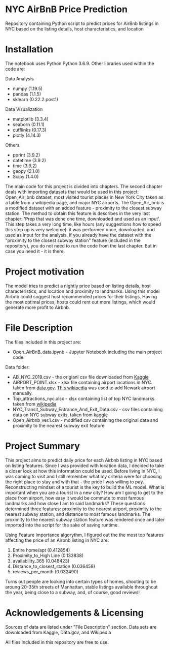 # NYC AirBnB Price Prediction
Repository containing Python script to predict prices for AirBnb listings in NYC based on the listing details, host characteristics, and location

# Installation

The notebook uses Python Python 3.6.9. Other libraries used within the code are:

Data Analysis

-   numpy (1.19.5)
-   pandas (1.1.5)
-   sklearn (0.22.2.post1)

Data Visualization

-   matplotlib (3.3.4)
-   seaborn (0.11.1)
-   cufflinks (0.17.3)
-   plotly (4.14.3)

Others:
-   pprint (3.9.2)
-   datetime (3.9.2)
-   time (3.9.2)
-   geopy (2.1.0)
-   Scipy (1.4.0)

The main code for this project is divided into chapters. The second chapter deals with importing datasets that would be used in this project: Open_Air_bnb dataset, most visited tourist places in New York City taken as a table from a wikipedia page, and major NYC airports.
The Open_Air_bnb is a modified dataset with an added feature - proximity to the closest subway station. The method to obtain this feature is describes in the very last chapter: 'Prep that was done one time, downloaded and used as an input'. This step takes a very long time, like hours (any suggestions how to speed this step up is very welcome). it was performed once, downloaded, and used as input for the analysis. If you already have the dataset with the "proximity to the closest subway station" feature (included in the repository), you do not need to run the code from the last chapter. But in case you need it - it is there.

# Project motivation
The model tries to predict a nightly price based on listing details, host characteristics, and location and proximity to landmarks. Using this model Airbnb could suggest host recommended prices for their listings. Having the most optimal prices, hosts could rent out more listings, which would generate more profit to Airbnb.

# File Description
The files included in this project are:

- Open_AirBnB_data.ipynb - Jupyter Notebook including the main project code.

Data folder:
- AB_NYC_2019.csv - the origianl csv file downloaded from [Kaggle](https://www.kaggle.com/dgomonov/new-york-city-airbnb-open-data)
- AIRPORT_POINT.xlsx - xlsx file containing airport locations in NYC. taken from [data.gov](https://catalog.data.gov/en_AU/dataset/airport-point). [This wikipedia](https://en.wikipedia.org/wiki/Newark_Liberty_International_Airport) was used to add Newark airport manually.
- Top_attractions_nyc.xlsx - xlsx containing list of top NYC landmarks. taken from [wikipedia](https://en.wikipedia.org/wiki/Tourism_in_New_York_City)
- NYC_Transit_Subway_Entrance_And_Exit_Data.csv - csv files containing data on NYC subway exits. taken from [kaggle](NYC_Transit_Subway_Entrance_And_Exit_Data.csv)
- Open_Airbnb_ver.1.csv - modified csv containing the original data and proximity to the nearest subway exit feature

# Project Summary
This project aims to predict daily price for each Airbnb listing in NYC based on listing features. Since I was provided with location data, I decided to take a closer look at how this information could be used. Before living in NYC, I was coming to visit and I still remember what my criteria were for choosing the right place to stay and with that - the price I was willing to pay. Reconstructing mindset of a tourist is the key to build the ML model. What is important when you are a tourist in a new city? How am I going to get to the place from airport, how easy it would be commute to most famous landmarks and how close I am to said landmarks? These questions determined three features: proximity to the nearest airport, proximity to the nearest subway station, and distance to most famous landmarks.
The proximity to the nearest subway station feature was rendered once and later imported into the script for the sake of saving runtime.

Using Feature Importance algorythm, I figured out the the most top features affecting the price of an Airbnb listing in NYC are:
1. Entire home/apt (0.412854)
2. Proximity_to_High Line (0.133838)
3. availability_365 (0.048423)
4. Distance_to_closest_station (0.036458)
5. reviews_per_month (0.032490)

Turns out people are looking into certain types of homes, shooting to be aroung 20-35th streets of Manhattan, stable listings available throughout the year, being close to a subway, and, of course, good reviews!

# Acknowledgements & Licensing
Sources of data are listed under "File Description" section. Data sets are downloaded from Kaggle, Data.gov, and Wikipedia

All files included in this repository are free to use.
<!--stackedit_data:
eyJoaXN0b3J5IjpbMTA5NDM0MTYxNF19
-->
